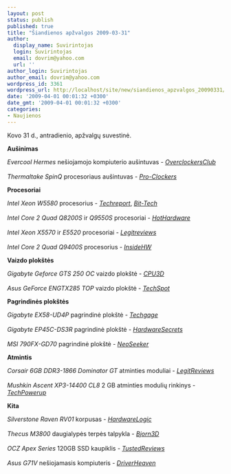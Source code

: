 ```yaml
---
layout: post
status: publish
published: true
title: "Šiandienos apžvalgos 2009-03-31"
author:
  display_name: Suvirintojas
  login: Suvirintojas
  email: dovrim@yahoo.com
  url: ''
author_login: Suvirintojas
author_email: dovrim@yahoo.com
wordpress_id: 3361
wordpress_url: http://localhost/site/new/siandienos_apzvalgos_20090331/
date: '2009-04-01 00:01:32 +0300'
date_gmt: '2009-04-01 00:01:32 +0300'
categories:
- Naujienos
---
```

<p>Kovo 31 d., antradienio, apžvalgų suvestinė.</p>
<p><b>Aušinimas</b></p>
<p><i>Evercool Hermes</i> nešiojamojo kompiuterio aušintuvas - <i><a class="ns" href="http://www.overclockersclub.com/reviews/evercool_hermes/">OverclockersClub</a></i><br />
<br /><i>Thermaltake SpinQ</i> procesoriaus aušintuvas - <i><a class="ns" href="http://www.pro-clockers.com/reviews/?id=152">Pro-Clockers</a></i></p>
<p><b>Procesoriai</b></p>
<p><i>Intel Xeon W5580</i> procesorius - <i><a class="ns" href="http://techreport.com/articles.x/16656">Techreport</a></i>, <i><a class="ns" href="http://www.bit-tech.net/hardware/cpus/2009/03/30/intel-xeon-w5580-nehalem-ep-review/1">Bit-Tech</a></i><br />
<br /><i>Intel Core 2 Quad Q8200S</i> ir <i>Q9550S</i> procesoriai - <i><a class="ns" href="http://hothardware.com/Articles/Intel-Core-2-Quad-Q8200S-and-Q9550S-65W-Processors/">HotHardware</a></i><br />
<br /><i>Intel Xeon X5570</i> ir <i>E5520</i> procesoriai - <i><a class="ns" href="http://www.legitreviews.com/article/943/1/">Legitreviews</a></i><br />
<br /><i>Intel Core 2 Quad Q9400S</i> procesorius - <i><a class="ns" href="http://www.insidehw.com/Reviews/CPU/Intel-Core-2-Quad-Q9400S.html">InsideHW</a></i></p>
<p><b>Vaizdo plokštės</b></p>
<p><i>Gigabyte Geforce GTS 250 OC</i> vaizdo plokštė - <i><a class="ns" href="http://www.cpu3d.com/review/7515-1/gigabyte-geforce-gts-250-oc-1gb-gddr3/introduction.html">CPU3D</a></i><br />
<br /><i>Asus GeForce ENGTX285 TOP</i> vaizdo plokštė - <i><a class="ns" href="http://www.techspot.com/review/153-asus-geforce-gtx285/">TechSpot</a></i></p>
<p><b>Pagrindinės plokštės</b></p>
<p><i>Gigabyte EX58-UD4P</i> pagrindinė plokštė - <i><a class="ns" href="http://techgage.com/article/gigabyte_ex58-ud4p/">Techgage</a></i><br />
<br /><i>Gigabyte EP45C-DS3R</i> pagrindinė plokštė - <i><a class="ns" href="http://www.hardwaresecrets.com/article/702">HardwareSecrets</a></i><br />
<br /><i>MSI 790FX-GD70</i> pagrindinė plokštė - <i><a class="ns" href="http://www.neoseeker.com/Articles/Hardware/Reviews/msi_790fx_am3/">NeoSeeker</a></i></p>
<p><b>Atmintis</b></p>
<p><i>Corsair 6GB DDR3-1866 Dominator GT</i> atminties moduliai - <i><a class="ns" href="http://legitreviews.com/article/940/1/">LegitReviews</a></i><br />
<br /><i>Mushkin Ascent XP3-14400 CL8</i> 2 GB atminties modulių rinkinys - <i><a class="ns" href="http://www.techpowerup.com/reviews/Mushkin/Ascent_XP3-14400/">TechPowerup</a></i></p>
<p><b>Kita</b></p>
<p><i>Silverstone Raven RV01</i> korpusas - <i><a class="ns" href="http://hardwarelogic.com/news/135/ARTICLE/5729/2009-03-31.html">HardwareLogic</a></i><br />
<br /><i>Thecus M3800</i> daugialypės terpės talpykla - <i><a class="ns" href="http://www.bjorn3d.com/read.php?cID=1520">Bjorn3D</a></i><br />
<br /><i>OCZ Apex Series</i> 120GB SSD kaupiklis - <i><a class="ns" href="http://www.trustedreviews.com/storage/review/2009/03/31/OCZ-Apex-Series-120GB-SSD/p1">TustedReviews</a></i><br />
<br /><i>Asus G71V</i> nešiojamasis kompiuteris - <i><a class="ns" href="http://www.driverheaven.net/reviews.php?reviewid=744">DriverHeaven</a></i></p>
